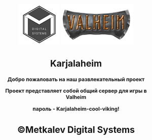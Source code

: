 <div align="center">
<img src="https://github.com/Metkalev-Digital-Systems/Karjalaheim/blob/main/MDS.png" alt="img"/>
  <img src="https://github.com/Metkalev-Digital-Systems/Karjalaheim/blob/main/Valheim.png" alt="img"/>
  <h1>Karjalaheim</h1>
<h3>
  <p>Добро пожаловать на наш развлекательный проект</p>
  <p>Проект представляет собой общий сервер для игры в Valheim</p>
  <p>пароль - Karjalaheim-cool-viking!</p>
</h3>

  <h1>©️Metkalev Digital Systems </h1>
</div>